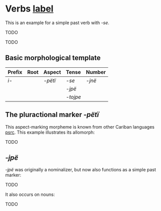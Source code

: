 # Verbs [label](sec:verbs) 

This is an example for a simple past verb with _-se_.

TODO

TODO


## Basic morphological template

| Prefix   | Root   | Aspect     | Tense        | Number      |
|:---------|:-------|:-----------|:-------------|:------------|
| _i-_ |        | _-pëtï_ | _-se_  | _-jnë_ |
|          |        |            | _-jpë_ |             |
|          |        |            | _-tojpe_  |             |

## The pluractional marker _-pëtï_
This aspect-marking morpheme is known from other Cariban languages [psrc](mattiola2020pluractional).
This example illustrates its  allomorph:

TODO

## _-jpë_
_-jpë_ was originally a nominalizer, but now also functions as a simple past marker:

TODO

It also occurs on nouns:

TODO
